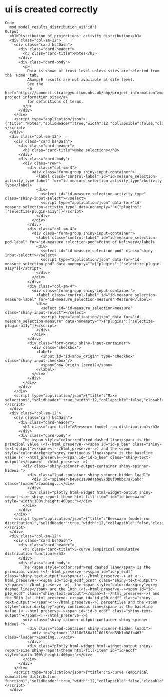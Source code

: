 # ui is created correctly

    Code
      mod_model_results_distribution_ui("id")
    Output
      <h1>Distribution of projections: activity distribution</h1>
      <div class="col-sm-12">
        <div class="card bs4Dash">
          <div class="card-header">
            <h3 class="card-title">Notes</h3>
          </div>
          <div class="card-body">
            <p>
              Data is shown at trust level unless sites are selected from the 'Home' tab.
              A&amp;E results are not available at site level.
              See the
              <a href="https://connect.strategyunitwm.nhs.uk/nhp/project_information">model project information site</a>
              for definitions of terms.
            </p>
          </div>
        </div>
        <script type="application/json">{"title":"Notes","solidHeader":true,"width":12,"collapsible":false,"closable":false,"maximizable":false,"gradient":false}</script>
      </div>
      <div class="col-sm-12">
        <div class="card bs4Dash">
          <div class="card-header">
            <h3 class="card-title">Make selections</h3>
          </div>
          <div class="card-body">
            <div class="row">
              <div class="col-sm-4">
                <div class="form-group shiny-input-container">
                  <label class="control-label" id="id-measure_selection-activity_type-label" for="id-measure_selection-activity_type">Activity Type</label>
                  <div>
                    <select id="id-measure_selection-activity_type" class="shiny-input-select"></select>
                    <script type="application/json" data-for="id-measure_selection-activity_type" data-nonempty="">{"plugins":["selectize-plugin-a11y"]}</script>
                  </div>
                </div>
              </div>
              <div class="col-sm-4">
                <div class="form-group shiny-input-container">
                  <label class="control-label" id="id-measure_selection-pod-label" for="id-measure_selection-pod">Point of Delivery</label>
                  <div>
                    <select id="id-measure_selection-pod" class="shiny-input-select"></select>
                    <script type="application/json" data-for="id-measure_selection-pod" data-nonempty="">{"plugins":["selectize-plugin-a11y"]}</script>
                  </div>
                </div>
              </div>
              <div class="col-sm-4">
                <div class="form-group shiny-input-container">
                  <label class="control-label" id="id-measure_selection-measure-label" for="id-measure_selection-measure">Measure</label>
                  <div>
                    <select id="id-measure_selection-measure" class="shiny-input-select"></select>
                    <script type="application/json" data-for="id-measure_selection-measure" data-nonempty="">{"plugins":["selectize-plugin-a11y"]}</script>
                  </div>
                </div>
              </div>
              <div class="form-group shiny-input-container">
                <div class="checkbox">
                  <label>
                    <input id="id-show_origin" type="checkbox" class="shiny-input-checkbox"/>
                    <span>Show Origin (zero)?</span>
                  </label>
                </div>
              </div>
            </div>
          </div>
        </div>
        <script type="application/json">{"title":"Make selections","solidHeader":true,"width":12,"collapsible":false,"closable":false,"maximizable":false,"gradient":false}</script>
      </div>
      <div class="col-sm-12">
        <div class="card bs4Dash">
          <div class="card-header">
            <h3 class="card-title">Beeswarm (model-run distribution)</h3>
          </div>
          <div class="card-body">
            The <span style="color:red">red dashed line</span> is the principal value (<!--html_preserve--><span id="id-p_bee" class="shiny-text-output"></span><!--/html_preserve-->) and the <span style="color:darkgrey">grey continuous line</span> is the baseline value (<!--html_preserve--><span id="id-b_bee" class="shiny-text-output"></span><!--/html_preserve-->)
            <div class="shiny-spinner-output-container shiny-spinner-hideui ">
              <div class="load-container shiny-spinner-hidden load1">
                <div id="spinner-b48ec1189daabe57db8f00bbc7a75abd" class="loader">Loading...</div>
              </div>
              <div class="plotly html-widget html-widget-output shiny-report-size shiny-report-theme html-fill-item" id="id-beeswarm" style="width:100%;height:400px;"></div>
            </div>
          </div>
        </div>
        <script type="application/json">{"title":"Beeswarm (model-run distribution)","solidHeader":true,"width":12,"collapsible":false,"closable":false,"maximizable":false,"gradient":false}</script>
      </div>
      <div class="col-sm-12">
        <div class="card bs4Dash">
          <div class="card-header">
            <h3 class="card-title">S-curve (empirical cumulative distribution function)</h3>
          </div>
          <div class="card-body">
            The <span style="color:red">red dashed line</span> is the principal value (<!--html_preserve--><span id="id-p_ecdf" class="shiny-text-output"></span><!--/html_preserve--> at <!--html_preserve--><span id="id-p_ecdf_pcnt" class="shiny-text-output"></span><!--/html_preserve-->), the <span style="color:darkgrey">grey dashed lines</span> are the 10th (<!--html_preserve--><span id="id-p10_ecdf" class="shiny-text-output"></span><!--/html_preserve-->) and the 90th (<!--html_preserve--><span id="id-p90_ecdf" class="shiny-text-output"></span><!--/html_preserve-->) percentiles and the <span style="color:darkgrey">grey continuous line</span> is the baseline value (<!--html_preserve--><span id="id-b_ecdf" class="shiny-text-output"></span><!--/html_preserve-->)
            <div class="shiny-spinner-output-container shiny-spinner-hideui ">
              <div class="load-container shiny-spinner-hidden load1">
                <div id="spinner-12f18e766a1116015fed39b1b08fb463" class="loader">Loading...</div>
              </div>
              <div class="plotly html-widget html-widget-output shiny-report-size shiny-report-theme html-fill-item" id="id-ecdf" style="width:100%;height:400px;"></div>
            </div>
          </div>
        </div>
        <script type="application/json">{"title":"S-curve (empirical cumulative distribution function)","solidHeader":true,"width":12,"collapsible":false,"closable":false,"maximizable":false,"gradient":false}</script>
      </div>

